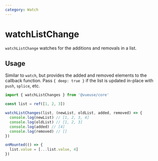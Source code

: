 ```yaml
---
category: Watch
---
```


# watchListChange

`watchListChange` watches for the additions and removals in a list.

## Usage

Similar to `watch`, but provides the added and removed elements to the callback function. Pass ``{ deep: true }`` if the list is updated in-place with ``push``, ``splice``, etc.

```ts
import { watchListChanges } from '@vueuse/core'

const list = ref([1, 2, 3])

watchListChanges(list, (newList, oldList, added, removed) => {
  console.log(newList) // [1, 2, 3, 4]
  console.log(oldList) // [1, 2, 3]
  console.log(added) // [4]
  console.log(removed) // []
})

onMounted(() => {
  list.value = [...list.value, 4]
})
```

